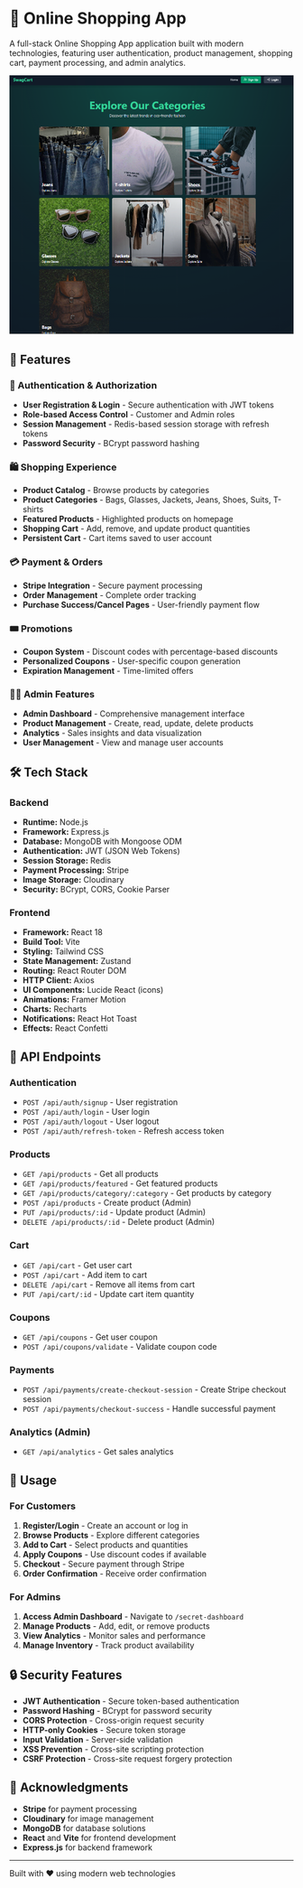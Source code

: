 ﻿# 🛒 Online Shopping App

A full-stack Online Shopping App application built with modern technologies, featuring user authentication, product management, shopping cart, payment processing, and admin analytics.

![Online Shopping App Screenshot](frontend/public/screenshot-for-readme.png)

## 🚀 Features

### 🔐 Authentication & Authorization
- **User Registration & Login** - Secure authentication with JWT tokens
- **Role-based Access Control** - Customer and Admin roles
- **Session Management** - Redis-based session storage with refresh tokens
- **Password Security** - BCrypt password hashing

### 🛍️ Shopping Experience
- **Product Catalog** - Browse products by categories
- **Product Categories** - Bags, Glasses, Jackets, Jeans, Shoes, Suits, T-shirts
- **Featured Products** - Highlighted products on homepage
- **Shopping Cart** - Add, remove, and update product quantities
- **Persistent Cart** - Cart items saved to user account

### 💳 Payment & Orders
- **Stripe Integration** - Secure payment processing
- **Order Management** - Complete order tracking
- **Purchase Success/Cancel Pages** - User-friendly payment flow

### 🎟️ Promotions
- **Coupon System** - Discount codes with percentage-based discounts
- **Personalized Coupons** - User-specific coupon generation
- **Expiration Management** - Time-limited offers

### 👨‍💼 Admin Features
- **Admin Dashboard** - Comprehensive management interface
- **Product Management** - Create, read, update, delete products
- **Analytics** - Sales insights and data visualization
- **User Management** - View and manage user accounts

## 🛠️ Tech Stack

### Backend
- **Runtime:** Node.js
- **Framework:** Express.js
- **Database:** MongoDB with Mongoose ODM
- **Authentication:** JWT (JSON Web Tokens)
- **Session Storage:** Redis
- **Payment Processing:** Stripe
- **Image Storage:** Cloudinary
- **Security:** BCrypt, CORS, Cookie Parser

### Frontend
- **Framework:** React 18
- **Build Tool:** Vite
- **Styling:** Tailwind CSS
- **State Management:** Zustand
- **Routing:** React Router DOM
- **HTTP Client:** Axios
- **UI Components:** Lucide React (icons)
- **Animations:** Framer Motion
- **Charts:** Recharts
- **Notifications:** React Hot Toast
- **Effects:** React Confetti

## 🔧 API Endpoints

### Authentication
- `POST /api/auth/signup` - User registration
- `POST /api/auth/login` - User login
- `POST /api/auth/logout` - User logout
- `POST /api/auth/refresh-token` - Refresh access token

### Products
- `GET /api/products` - Get all products
- `GET /api/products/featured` - Get featured products
- `GET /api/products/category/:category` - Get products by category
- `POST /api/products` - Create product (Admin)
- `PUT /api/products/:id` - Update product (Admin)
- `DELETE /api/products/:id` - Delete product (Admin)

### Cart
- `GET /api/cart` - Get user cart
- `POST /api/cart` - Add item to cart
- `DELETE /api/cart` - Remove all items from cart
- `PUT /api/cart/:id` - Update cart item quantity

### Coupons
- `GET /api/coupons` - Get user coupon
- `POST /api/coupons/validate` - Validate coupon code

### Payments
- `POST /api/payments/create-checkout-session` - Create Stripe checkout session
- `POST /api/payments/checkout-success` - Handle successful payment

### Analytics (Admin)
- `GET /api/analytics` - Get sales analytics

## 🎯 Usage

### For Customers
1. **Register/Login** - Create an account or log in
2. **Browse Products** - Explore different categories
3. **Add to Cart** - Select products and quantities
4. **Apply Coupons** - Use discount codes if available
5. **Checkout** - Secure payment through Stripe
6. **Order Confirmation** - Receive order confirmation

### For Admins
1. **Access Admin Dashboard** - Navigate to `/secret-dashboard`
2. **Manage Products** - Add, edit, or remove products
3. **View Analytics** - Monitor sales and performance
4. **Manage Inventory** - Track product availability

## 🔒 Security Features

- **JWT Authentication** - Secure token-based authentication
- **Password Hashing** - BCrypt for password security
- **CORS Protection** - Cross-origin request security
- **HTTP-only Cookies** - Secure token storage
- **Input Validation** - Server-side validation
- **XSS Prevention** - Cross-site scripting protection
- **CSRF Protection** - Cross-site request forgery protection



## 🙏 Acknowledgments

- **Stripe** for payment processing
- **Cloudinary** for image management
- **MongoDB** for database solutions
- **React** and **Vite** for frontend development
- **Express.js** for backend framework

---


Built with ❤️ using modern web technologies


